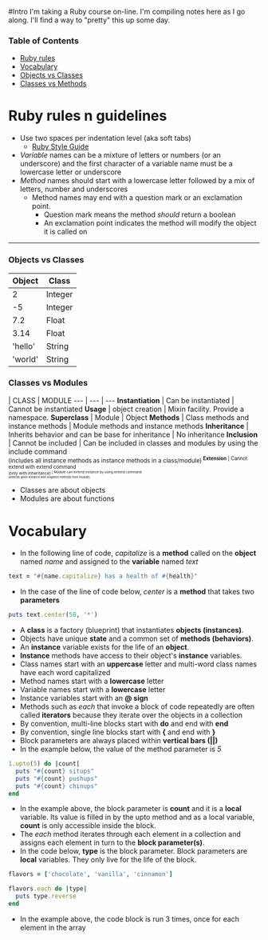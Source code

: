 #Intro
 I'm taking a Ruby course on-line.  I'm compiling notes here as I go along.  I'll find a way to "pretty" this up some day.

### Table of Contents
* [Ruby rules](#ruby-rules-n-guidelines)
* [Vocabulary](#vocabulary)
* [Objects vs Classes](#objects-vs-classes)
* [Classes vs Methods](#classes-vs-methods)

# Ruby rules n guidelines
* Use two spaces per indentation level (aka soft tabs)
    * [Ruby Style Guide](https://github.com/bbatsov/ruby-style-guide)
* _Variable_ names can be a mixture of letters or numbers (or an underscore) and the first character of a variable name 
must be a lowercase letter or underscore
* _Method_ names should start with a lowercase letter followed by a mix of letters, number and underscores    
  * Method names may end with a question mark or an exclamation point.    
     * Question mark means the method _should_ return a boolean       
     * An exclamation point indicates the method will modify the object it is called on
---
### Objects vs Classes
Object  | Class
 ---    |  ---
 2      | Integer
 -5     | Integer
 7.2    | Float
 3.14   | Float
 'hello'| String
 'world'| String

### Classes vs Modules
 | CLASS | MODULE 
 --- | --- | ---
 **Instantiation** | Can be instantiated | Cannot be instantiated
 **Usage** | object creation | Mixin facility. Provide a namespace.
 **Superclass** | Module | Object
 **Methods** | Class methods and instance methods | Module methods and instance methods
 **Inheritance** | Inherits behavior and can be base for inheritance | No inheritance
 **Inclusion** | Cannot be included | Can be included in classes and modules by using the include command <br/> <sup>(includes all instance methods as instance methods in a class/module)<sup>
 **Extension** | Cannot extend with extend command <br/> <sup>(only with inheritance)<sup> | Module can extend instance by using extend command <br/> <sup>(extends given instance with singleton methods from module)<sup>
* Classes are about objects
* Modules are about functions

# Vocabulary
* In the following line of code, _capitalize_ is a **method** called on the **object** named _name_ and assigned to
the **variable** named _text_    
```ruby 
text = "#{name.capitalize} has a health of #{health}"
```
* In the case of the line of code below, _center_ is a **method** that takes two **parameters**    
```ruby 
puts text.center(50, '*')
```
* A **class** is a factory (blueprint) that instantiates **objects (instances)**. 
* Objects have unique **state** and a common set of **methods (behaviors)**.
* An **instance** variable exists for the life of an **object**.
* **Instance** methods have access to their object's **instance** variables.
* Class names start with an **uppercase** letter and multi-word class names have each word capitalized 
* Method names start with a **lowercase** letter    
* Variable names start with a **lowercase** letter    
* Instance variables start with an **@ sign**
* Methods such as _each_ that invoke a block of code repeatedly are often called **iterators** because they iterate over the objects in a collection
* By convention, multi-line blocks start with **do** and end with **end**
* By convention, single line blocks start with **{** and end with **}**
* Block parameters are always placed within **vertical bars (||)**
* In the example below, the value of the method parameter is *5*
```ruby
1.upto(5) do |count|
  puts "#{count} situps"
  puts "#{count} pushups"
  puts "#{count} chinups"
end
```
* In the example above, the block parameter is **count** and it is a **local** variable. Its value is filled in by the upto method and as a local variable, **count** is only accessible inside the block.
* The _each_ method iterates through each element in a collection and assigns each element in turn to the **block parameter(s)**.
* In the code below, **type** is the block parameter. Block parameters are **local** variables. They only live for the life of the block.
```ruby
flavors = ['chocolate', 'vanilla', 'cinnamon']

flavors.each do |type|
  puts type.reverse
end
```
* In the example above, the code block is run 3 times, once for each element in the array

  
